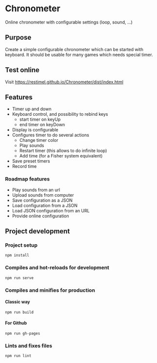 # Chronometer
Online chronometer with configurable settings (loop, sound, ...)

## Purpose
Create a simple configurable chronometer which can be started with keyboard.
It should be usable for many games which needs special timer.

## Test online
Visit https://restimel.github.io/Chronometer/dist/index.html

## Features

* Timer up and down
* Keyboard control, and possibility to rebind keys
    * start timer on keyUp
    * end timer on keyDown
* Display is configurable
* Configures timer to do several actions
    * Change timer color
    * Play sounds
    * Restart timer (this allows to do infinite loop)
    * Add time (for a Fisher system equivalent)
* Save preset timers
* Record time

### Roadmap features

* Play sounds from an url
* Upload sounds from computer
* Save configuration as a JSON
* Load configuration from a JSON
* Load JSON configuration from an URL
* Provide online configuration

## Project development
### Project setup
```
npm install
```

### Compiles and hot-reloads for development
```
npm run serve
```

### Compiles and minifies for production
#### Classic way
```
npm run build
```

#### For Github
```
npm run gh-pages
```

### Lints and fixes files
```
npm run lint
```
